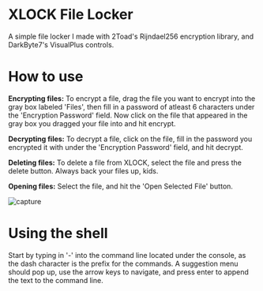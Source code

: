 # XLOCK File Locker
A simple file locker I made with 2Toad's Rijndael256 encryption library, and DarkByte7's VisualPlus controls.
# How to use 

**Encrypting files:**
To encrypt a file, drag the file you want to encrypt into the gray box labeled 'Files', then fill in a password of atleast 6 characters under the 'Encryption Password' field. Now click on the file that appeared in the gray box you dragged your file into and hit encrypt.

**Decrypting files:**
To decrypt a file, click on the file, fill in the password you encrypted it with under the 'Encryption Password' field, and hit decrypt.

**Deleting files:**
To delete a file from XLOCK, select the file and press the delete button. Always back your files up, kids.

**Opening files:**
Select the file, and hit the 'Open Selected File' button.

![capture](https://user-images.githubusercontent.com/39781618/50071962-3312b980-0199-11e9-8eed-1968cd4cbbe5.PNG)

# Using the shell
Start by typing in '-' into the command line located under the console, as the dash character is the prefix for the commands. A suggestion menu should pop up, use the arrow keys to navigate, and press enter to append the text to the command line. 

